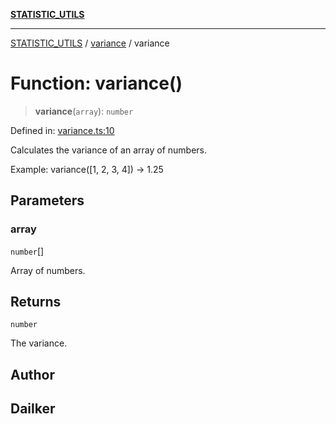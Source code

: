 [**STATISTIC_UTILS**](../../README.md)

***

[STATISTIC_UTILS](../../README.md) / [variance](../README.md) / variance

# Function: variance()

> **variance**(`array`): `number`

Defined in: [variance.ts:10](https://github.com/dailker/everyutil/blob/54be0bab567ca8e189c5982902c59f3b7981d51d/src/statistic/variance.ts#L10)

Calculates the variance of an array of numbers.

Example: variance([1, 2, 3, 4]) → 1.25

## Parameters

### array

`number`[]

Array of numbers.

## Returns

`number`

The variance.

## Author

## Dailker
